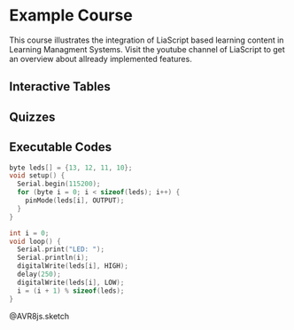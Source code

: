 <!--

author:   Sebastian Zug, André Dietrich 
email:    sebastian.zug@informatik.tu-freiberg.de & andre.dietrich@informatik.tu-freiberg.de 
version:  0.0.1
language: de
narrator: Deutsch Female

import:   https://raw.githubusercontent.com/liaTemplates/AVR8js/main/README.md
-->

# Example Course
 
This course illustrates the integration of LiaScript based learning content in Learning Managment Systems. Visit the youtube channel of LiaScript to get an overview about allready implemented features.

## Interactive Tables


## Quizzes 


## Executable Codes

<div id="example1">
<wokwi-led color="red"   pin="13" label="13"></wokwi-led>
<wokwi-led color="green" pin="12" label="12"></wokwi-led>
<wokwi-led color="blue"  pin="11" label="11"></wokwi-led>
<wokwi-led color="blue"  pin="10" label="10"></wokwi-led>
<span id="simulation-time"></span>
</div>

```cpp
byte leds[] = {13, 12, 11, 10};
void setup() {
  Serial.begin(115200);
  for (byte i = 0; i < sizeof(leds); i++) {
    pinMode(leds[i], OUTPUT);
  }
}

int i = 0;
void loop() {
  Serial.print("LED: ");
  Serial.println(i);
  digitalWrite(leds[i], HIGH);
  delay(250);
  digitalWrite(leds[i], LOW);
  i = (i + 1) % sizeof(leds);
}
```
@AVR8js.sketch
